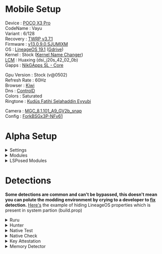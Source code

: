 # Mobile Setup

Device : [POCO X3 Pro](https://www.gsmarena.com/xiaomi_poco_x3_pro-10802.php)<br>
CodeName : Vayu<br>
Variant : 6/128<br>
Recovery : [TWRP v3.7.1](https://eu.dl.twrp.me/vayu/twrp-3.7.1_12-0-vayu.img.html)<br>
Firmware : [v13.0.9.0.SJUMIXM](https://xmfirmwareupdater.com/firmware/vayu/stable/V13.0.9.0.SJUMIXM/)<br>
OS : [LineageOS 19.1](https://lineage-archive.timschumi.net/build/14772) ([Gdrive](https://drive.google.com/file/d/18c-ezNr0LoxXy3CNQQxY62XLaoL5QYsI/view?usp=sharing))<br>
Kernel : Stock ([Kernel Name Changer](https://github.com/ToucH9000/Mobile-Setup/raw/main/Files/Kernel_Name_Changer.zip))<br>
[LCM](https://play.google.com/store/apps/details?id=ru.andr7e.deviceinfohw) : Huaxing (dsi_j20s_42_02_0b)<br>
Gapps : [NikGApps SL - Core](https://sourceforge.net/projects/nikgapps/files/Releases/Android-12.1/)<br>

Gpu Version : Stock (v@0502)<br>
Refresh Rate : 60Hz<br>
Browser : [Kiwi](https://play.google.com/store/apps/details?id=com.kiwibrowser.browser)<br>
Dns : [ControlD](https://controld.com/free-dns)<br>
Colors : Saturated<br>
Ringtone : [Kudüs Fatihi Selahaddin Eyyubi](https://github.com/ToucH9000/Mobile-Setup/raw/main/Files/O-Kutlu-Zaferin.zip)

Camera : [MGC_8.1.101_A9_GV2b_snap](https://1-dontsharethislink.celsoazevedo.com/file/filesc/MGC_8.1.101_A9_GV2b_snap.apk)<br>
Config : [ForkBSGx3P-NFv61](https://github.com/BEASTover9000/Mobile-Specification/releases/tag/v61)<br>

# Alpha Setup

<details>
  <summary>Settings</summary>
  <br>
  
![Settings](./Media/Settings.png)
</details>

<details>
  <summary>Modules</summary>
  <br>

  1. [Shamiko](https://github.com/LSPosed/LSPosed.github.io/releases/latest)
  2. [Zygisk Next](https://github.com/Dr-TSNG/ZygiskNext/releases/latest)
  3. [HIDEpropLOS](https://github.com/ToucH9000/Mobile-Setup/raw/main/Files/HIDEpropLOS.zip)
  4. [LSPosed MOD](https://github.com/pumPCin/LSPosed/actions)
  5. [Tricky Store](https://github.com/5ec1cff/TrickyStore/actions?query=branch%3Amaster) ([target.txt](https://github.com/ToucH9000/Mobile-Setup/blob/main/Files/target.txt))
</details>

<details>
  <summary>LSPosed Modules</summary>
  <br>

  1. [Installer Plus](https://github.com/NextAlone/InstallerPlus/releases/latest)
  2. [Hide My Applist](https://github.com/Dr-TSNG/Hide-My-Applist/releases/latest)
  3. [Enable Screenshot](https://github.com/Xposed-Modules-Repo/io.github.lsposed.disableflagsecure/releases/latest)
  4. [Pixelify Google Photos](https://github.com/BaltiApps/Pixelify-Google-Photos/releases/latest)
  5. [X Call Recording Settings](https://github.com/iptux/XCallRecording-xposed/releases/latest)
</details>

# Detections

**Some detections are common and can't be bypassed, this doesn't mean you can polute the modding environment by crying to a developer to [fix](https://github.com/ToucH9000/PIFvayuLOS/blob/main/Details.md) detection.** [Here's](https://github.com/ToucH9000/Mobile-Setup/blob/main/Files/LOSbuild.prop) the example of hiding LineageOS properties which is present in system partion (build.prop)

<details>
  <summary>Ruru</summary>
<br>

![Ruru](./Media/Ruru.png)
</details>
<details>
  <summary>Hunter</summary>
<br>

![Hunter](./Media/Hunter.png)
</details>
<details>
  <summary>Native Test</summary>
<br>

![Native-Test](./Media/Native-Test.png)
</details>
<details>
  <summary>Native Check</summary>
<br>

![Native-Check](./Media/Native-Check.png)
</details>
<details>
  <summary>Key Attestation</summary>
<br>

![Memory-Detector](./Media/Key-Attestation.png)
</details>
<details>
  <summary>Memory Detector</summary>
<br>

![Memory-Detector](./Media/Memory-Detector.png)
</details>

